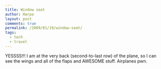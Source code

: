 ```yaml
---
title: Window seat
author: Harpo
layout: post
comments: true
permalink: /2009/01/19/window-seat/
tags:
  - tech
  - travel
---
```

YESSSS!!! I am at the very back (second-to-last row) of the plane, so I can see the wings and all of the flaps and AWESOME stuff. Airplanes pwn.